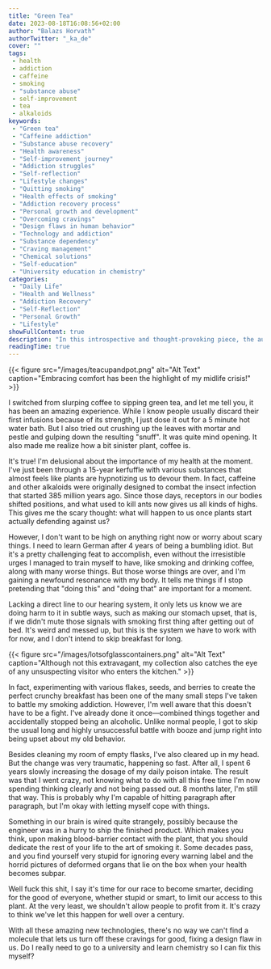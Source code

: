 ```yaml
---
title: "Green Tea"
date: 2023-08-18T16:08:56+02:00
author: "Balazs Horvath"
authorTwitter: "_ka_de"
cover: ""
tags:
 - health
 - addiction
 - caffeine
 - smoking
 - "substance abuse"
 - self-improvement
 - tea
 - alkaloids
keywords:
 - "Green tea"
 - "Caffeine addiction"
 - "Substance abuse recovery"
 - "Health awareness"
 - "Self-improvement journey"
 - "Addiction struggles"
 - "Self-reflection"
 - "Lifestyle changes"
 - "Quitting smoking"
 - "Health effects of smoking"
 - "Addiction recovery process"
 - "Personal growth and development"
 - "Overcoming cravings"
 - "Design flaws in human behavior"
 - "Technology and addiction"
 - "Substance dependency"
 - "Craving management"
 - "Chemical solutions"
 - "Self-education"
 - "University education in chemistry"
categories:
 - "Daily Life"
 - "Health and Wellness"
 - "Addiction Recovery"
 - "Self-Reflection"
 - "Personal Growth"
 - "Lifestyle"
showFullContent: true
description: "In this introspective and thought-provoking piece, the author shares their journey of self-discovery and personal growth. They delve into their struggles with substance abuse, particularly caffeine addiction and smoking, and how a shift towards healthier alternatives like green tea has been transformative. Through vivid anecdotes and insightful observations, the writer explores the complex relationship between humans and plant-based substances, questioning the evolutionary design flaws that make us susceptible to addictions. Alongside their newfound appreciation for a mindful lifestyle, they grapple with the profound impact of past choices and the desire to break free from harmful patterns. This honest and introspective account offers a relatable perspective on the challenges of addiction recovery, self-improvement, and the pursuit of a balanced, fulfilling life."
readingTime: true
---
```


{{< figure src="/images/teacupandpot.png" alt="Alt Text" caption="Embracing comfort has been the highlight of my midlife crisis!" >}}

I switched from slurping coffee to sipping green tea, and let me tell you, it has been an amazing experience. While I know people usually discard their first infusions because of its strength, I just dose it out for a 5 minute hot water bath. But I also tried out crushing up the leaves with mortar and pestle and gulping down the resulting "snuff". It was quite mind opening. It also made me realize how a bit sinister plant, coffee is.

It's true! I'm delusional about the importance of my health at the moment. I've just been through a 15-year kerfuffle with various substances that almost feels like plants are hypnotizing us to devour them. In fact, caffeine and other alkaloids were originally designed to combat the insect infection that started 385 million years ago. Since those days, receptors in our bodies shifted positions, and what used to kill ants now gives us all kinds of highs. This gives me the scary thought: what will happen to us once plants start actually defending against us?

However, I don't want to be high on anything right now or worry about scary things. I need to learn German after 4 years of being a bumbling idiot. But it's a pretty challenging feat to accomplish, even without the irresistible urges I managed to train myself to have, like smoking and drinking coffee, along with many worse things. But those worse things are over, and I'm gaining a newfound resonance with my body. It tells me things if I stop pretending that "doing this" and "doing that" are important for a moment.

Lacking a direct line to our hearing system, it only lets us know we are doing harm to it in subtle ways, such as making our stomach upset, that is, if we didn't mute those signals with smoking first thing after getting out of bed. It's weird and messed up, but this is the system we have to work with for now, and I don't intend to skip breakfast for long.

{{< figure src="/images/lotsofglasscontainers.png" alt="Alt Text" caption="Although not this extravagant, my collection also catches the eye of any unsuspecting visitor who enters the kitchen." >}}

In fact, experimenting with various flakes, seeds, and berries to create the perfect crunchy breakfast has been one of the many small steps I've taken to battle my smoking addiction. However, I'm well aware that this doesn't have to be a fight. I've already done it once—combined things together and accidentally stopped being an alcoholic. Unlike normal people, I got to skip the usual long and highly unsuccessful battle with booze and jump right into being upset about my old behavior.

Besides cleaning my room of empty flasks, I've also cleared up in my head. But the change was very traumatic, happening so fast. After all, I spent 6 years slowly increasing the dosage of my daily poison intake. The result was that I went crazy, not knowing what to do with all this free time I'm now spending thinking clearly and not being passed out. 8 months later, I'm still that way. This is probably why I'm capable of hitting paragraph after paragraph, but I'm okay with letting myself cope with things.

Something in our brain is wired quite strangely, possibly because the engineer was in a hurry to ship the finished product. Which makes you think, upon making blood-barrier contact with the plant, that you should dedicate the rest of your life to the art of smoking it. Some decades pass, and you find yourself very stupid for ignoring every warning label and the horrid pictures of deformed organs that lie on the box when your health becomes subpar.

Well fuck this shit, I say it's time for our race to become smarter, deciding for the good of everyone, whether stupid or smart, to limit our access to this plant. At the very least, we shouldn't allow people to profit from it. It's crazy to think we've let this happen for well over a century.

With all these amazing new technologies, there's no way we can't find a molecule that lets us turn off these cravings for good, fixing a design flaw in us. Do I really need to go to a university and learn chemistry so I can fix this myself?
